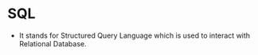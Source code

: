 # SQL 

* It stands for Structured Query Language which is used to interact with Relational Database.
